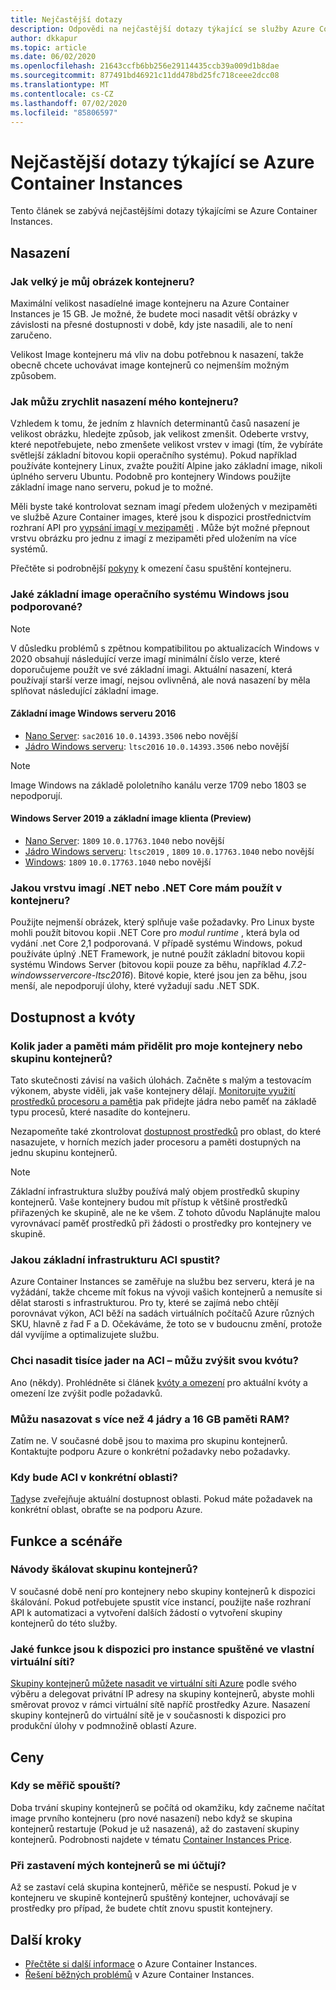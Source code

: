 ```yaml
---
title: Nejčastější dotazy
description: Odpovědi na nejčastější dotazy týkající se služby Azure Container Instances
author: dkkapur
ms.topic: article
ms.date: 06/02/2020
ms.openlocfilehash: 21643ccfb6bb256e29114435ccb39a009d1b8dae
ms.sourcegitcommit: 877491bd46921c11dd478bd25fc718ceee2dcc08
ms.translationtype: MT
ms.contentlocale: cs-CZ
ms.lasthandoff: 07/02/2020
ms.locfileid: "85806597"
---
```

# <a name="frequently-asked-questions-about-azure-container-instances"></a>Nejčastější dotazy týkající se Azure Container Instances

Tento článek se zabývá nejčastějšími dotazy týkajícími se Azure Container Instances.

## <a name="deployment"></a>Nasazení

### <a name="how-large-can-my-container-image-be"></a>Jak velký je můj obrázek kontejneru?

Maximální velikost nasadíelné image kontejneru na Azure Container Instances je 15 GB. Je možné, že budete moci nasadit větší obrázky v závislosti na přesné dostupnosti v době, kdy jste nasadili, ale to není zaručeno.

Velikost Image kontejneru má vliv na dobu potřebnou k nasazení, takže obecně chcete uchovávat image kontejnerů co nejmenším možným způsobem.

### <a name="how-can-i-speed-up-the-deployment-of-my-container"></a>Jak můžu zrychlit nasazení mého kontejneru?

Vzhledem k tomu, že jedním z hlavních determinantů časů nasazení je velikost obrázku, hledejte způsob, jak velikost zmenšit. Odeberte vrstvy, které nepotřebujete, nebo zmenšete velikost vrstev v imagi (tím, že vybíráte světlejší základní bitovou kopii operačního systému). Pokud například používáte kontejnery Linux, zvažte použití Alpine jako základní image, nikoli úplného serveru Ubuntu. Podobně pro kontejnery Windows použijte základní image nano serveru, pokud je to možné. 

Měli byste také kontrolovat seznam imagí předem uložených v mezipaměti ve službě Azure Container images, které jsou k dispozici prostřednictvím rozhraní API pro [vypsání imagí v mezipaměti](/rest/api/container-instances/location/listcachedimages) . Může být možné přepnout vrstvu obrázku pro jednu z imagí z mezipaměti před uložením na více systémů. 

Přečtěte si podrobnější [pokyny](container-instances-troubleshooting.md#container-takes-a-long-time-to-start) k omezení času spuštění kontejneru.

### <a name="what-windows-base-os-images-are-supported"></a>Jaké základní image operačního systému Windows jsou podporované?

> [!NOTE]
> V důsledku problémů s zpětnou kompatibilitou po aktualizacích Windows v 2020 obsahují následující verze imagí minimální číslo verze, které doporučujeme použít ve své základní imagi. Aktuální nasazení, která používají starší verze imagí, nejsou ovlivněná, ale nová nasazení by měla splňovat následující základní image. 

#### <a name="windows-server-2016-base-images"></a>Základní image Windows serveru 2016

* [Nano Server](https://hub.docker.com/_/microsoft-windows-nanoserver): `sac2016` `10.0.14393.3506` nebo novější
* [Jádro Windows serveru](https://hub.docker.com/_/microsoft-windows-servercore): `ltsc2016` `10.0.14393.3506` nebo novější

> [!NOTE]
> Image Windows na základě pololetního kanálu verze 1709 nebo 1803 se nepodporují.

#### <a name="windows-server-2019-and-client-base-images-preview"></a>Windows Server 2019 a základní image klienta (Preview)

* [Nano Server](https://hub.docker.com/_/microsoft-windows-nanoserver): `1809` `10.0.17763.1040` nebo novější
* [Jádro Windows serveru](https://hub.docker.com/_/microsoft-windows-servercore): `ltsc2019` , `1809` `10.0.17763.1040` nebo novější
* [Windows](https://hub.docker.com/_/microsoft-windows): `1809` `10.0.17763.1040` nebo novější

### <a name="what-net-or-net-core-image-layer-should-i-use-in-my-container"></a>Jakou vrstvu imagí .NET nebo .NET Core mám použít v kontejneru? 

Použijte nejmenší obrázek, který splňuje vaše požadavky. Pro Linux byste mohli použít bitovou kopii .NET Core pro *modul runtime* , která byla od vydání .net Core 2,1 podporovaná. V případě systému Windows, pokud používáte úplný .NET Framework, je nutné použít základní bitovou kopii systému Windows Server (bitovou kopii pouze za běhu, například *4.7.2-windowsservercore-ltsc2016*). Bitové kopie, které jsou jen za běhu, jsou menší, ale nepodporují úlohy, které vyžadují sadu .NET SDK.

## <a name="availability-and-quotas"></a>Dostupnost a kvóty

### <a name="how-many-cores-and-memory-should-i-allocate-for-my-containers-or-the-container-group"></a>Kolik jader a paměti mám přidělit pro moje kontejnery nebo skupinu kontejnerů?

Tato skutečnosti závisí na vašich úlohách. Začněte s malým a testovacím výkonem, abyste viděli, jak vaše kontejnery dělají. [Monitorujte využití prostředků procesoru a paměti](container-instances-monitor.md)a pak přidejte jádra nebo paměť na základě typu procesů, které nasadíte do kontejneru.

Nezapomeňte také zkontrolovat [dostupnost prostředků](container-instances-region-availability.md#availability---general) pro oblast, do které nasazujete, v horních mezích jader procesoru a paměti dostupných na jednu skupinu kontejnerů. 

> [!NOTE]
> Základní infrastruktura služby používá malý objem prostředků skupiny kontejnerů. Vaše kontejnery budou mít přístup k většině prostředků přiřazených ke skupině, ale ne ke všem. Z tohoto důvodu Naplánujte malou vyrovnávací paměť prostředků při žádosti o prostředky pro kontejnery ve skupině.

### <a name="what-underlying-infrastructure-does-aci-run-on"></a>Jakou základní infrastrukturu ACI spustit?

Azure Container Instances se zaměřuje na službu bez serveru, která je na vyžádání, takže chceme mít fokus na vývoji vašich kontejnerů a nemusíte si dělat starosti s infrastrukturou. Pro ty, které se zajímá nebo chtějí porovnávat výkon, ACI běží na sadách virtuálních počítačů Azure různých SKU, hlavně z řad F a D. Očekáváme, že toto se v budoucnu změní, protože dál vyvíjíme a optimalizujete službu. 

### <a name="i-want-to-deploy-thousand-of-cores-on-aci---can-i-get-my-quota-increased"></a>Chci nasadit tisíce jader na ACI – můžu zvýšit svou kvótu?
 
Ano (někdy). Prohlédněte si článek [kvóty a omezení](container-instances-quotas.md) pro aktuální kvóty a omezení lze zvýšit podle požadavků.

### <a name="can-i-deploy-with-more-than-4-cores-and-16-gb-of-ram"></a>Můžu nasazovat s více než 4 jádry a 16 GB paměti RAM?

Zatím ne. V současné době jsou to maxima pro skupinu kontejnerů. Kontaktujte podporu Azure o konkrétní požadavky nebo požadavky. 

### <a name="when-will-aci-be-in-a-specific-region"></a>Kdy bude ACI v konkrétní oblasti?

[Tady](container-instances-region-availability.md#availability---general)se zveřejňuje aktuální dostupnost oblasti. Pokud máte požadavek na konkrétní oblast, obraťte se na podporu Azure.

## <a name="features-and-scenarios"></a>Funkce a scénáře

### <a name="how-do-i-scale-a-container-group"></a>Návody škálovat skupinu kontejnerů?

V současné době není pro kontejnery nebo skupiny kontejnerů k dispozici škálování. Pokud potřebujete spustit více instancí, použijte naše rozhraní API k automatizaci a vytvoření dalších žádostí o vytvoření skupiny kontejnerů do této služby. 

### <a name="what-features-are-available-to-instances-running-in-a-custom-vnet"></a>Jaké funkce jsou k dispozici pro instance spuštěné ve vlastní virtuální síti?

[Skupiny kontejnerů můžete nasadit ve virtuální síti Azure](container-instances-vnet.md) podle svého výběru a delegovat privátní IP adresy na skupiny kontejnerů, abyste mohli směrovat provoz v rámci virtuální sítě napříč prostředky Azure. Nasazení skupiny kontejnerů do virtuální sítě je v současnosti k dispozici pro produkční úlohy v podmnožině oblastí Azure.

## <a name="pricing"></a>Ceny

### <a name="when-does-the-meter-start-running"></a>Kdy se měřič spouští?

Doba trvání skupiny kontejnerů se počítá od okamžiku, kdy začneme načítat image prvního kontejneru (pro nové nasazení) nebo když se skupina kontejnerů restartuje (Pokud je už nasazená), až do zastavení skupiny kontejnerů. Podrobnosti najdete v tématu [Container Instances Price](https://azure.microsoft.com/pricing/details/container-instances/).

### <a name="do-i-stop-being-charged-when-my-containers-are-stopped"></a>Při zastavení mých kontejnerů se mi účtují?

Až se zastaví celá skupina kontejnerů, měřiče se nespustí. Pokud je v kontejneru ve skupině kontejnerů spuštěný kontejner, uchovávají se prostředky pro případ, že budete chtít znovu spustit kontejnery. 

## <a name="next-steps"></a>Další kroky

* [Přečtěte si další informace](container-instances-overview.md) o Azure Container Instances.
* [Řešení běžných problémů](container-instances-troubleshooting.md) v Azure Container Instances.
